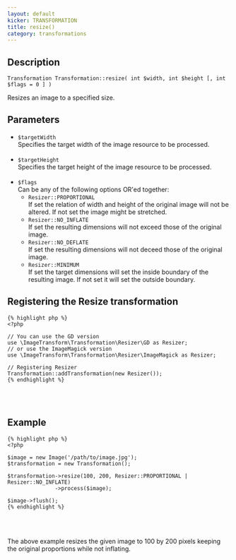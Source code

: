 ```yaml
---
layout: default
kicker: TRANSFORMATION
title: resize()
category: transformations
---
```


## Description

    Transformation Transformation::resize( int $width, int $height [, int $flags = 0 ] )

Resizes an image to a specified size.

## Parameters

* `$targetWidth`<br/>
  Specifies the target width of the image resource to be processed.<br/><br/>
* `$targetHeight`<br/>
  Specifies the target height of the image resource to be processed.<br/><br/>
* `$flags`<br/>
  Can be any of the following options OR'ed together:<br/>
  * `Resizer::PROPORTIONAL`<br/>If set the relation of width and height of the original image will not be altered. If not set the image might be stretched.
  * `Resizer::NO_INFLATE`<br/>If set the resulting dimensions will not exceed those of the original image.
  * `Resizer::NO_DEFLATE`<br/>If set the resulting dimensions will not deceed those of the original image.
  * `Resizer::MINIMUM`<br/>If set the target dimensions will set the inside boundary of the resulting image. If not set it will set the outside boundary.
    

## Registering the Resize transformation

    {% highlight php %}
    <?php
    
    // You can use the GD version
    use \ImageTransform\Transformation\Resizer\GD as Resizer;
    // or use the ImageMagick version
    use \ImageTransform\Transformation\Resizer\ImageMagick as Resizer;

    // Registering Resizer
    Transformation::addTransformation(new Resizer());
    {% endhighlight %}

<br/><br/>

## Example

    {% highlight php %}
    <?php

    $image = new Image('/path/to/image.jpg');
    $transformation = new Transformation();

    $transformation->resize(100, 200, Resizer::PROPORTIONAL | Resizer::NO_INFLATE)
                   ->process($image);

    $image->flush();
    {% endhighlight %}

<br/><br/>

The above example resizes the given image to 100 by 200 pixels keeping the original proportions while not inflating.
